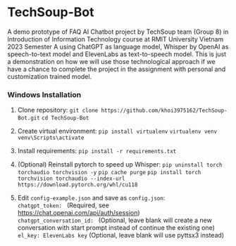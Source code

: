 # TechSoup-Bot
A demo prototype of FAQ AI Chatbot project by TechSoup team (Group 8) in Introduction of Information Technology course at RMIT University Vietnam 2023 Semester A using ChatGPT as language model, Whisper by OpenAI as speech-to-text model and ElevenLabs as text-to-speech model. This is just a demonstration on how we will use those technological approach if we have a chance to complete the project in the assignment with personal and customization trained model.

### Windows Installation
1. Clone repository:
`git clone https://github.com/khoi3975162/TechSoup-Bot.git`
`cd TechSoup-Bot`

2. Create virtual environment:
`pip install virtualenv`
`virtualenv venv`
`venv\Scripts\activate`

3. Install requirements:
`pip install -r requirements.txt`

4. (Optional) Reinstall pytorch to speed up Whisper:
`pip uninstall torch torchaudio torchvision -y`
`pip cache purge`
`pip install torch torchvision torchaudio --index-url https://download.pytorch.org/whl/cu118`

5. Edit `config-example.json` and save as `config.json`:    
`chatgpt_token: ` (Required, see https://chat.openai.com/api/auth/session) \
`chatgpt_conversation_id: ` (Optional, leave blank will create a new conversation with start prompt instead of continue the existing one) \
`el_key: ElevenLabs key` (Optional, leave blank will use pyttsx3 instead)